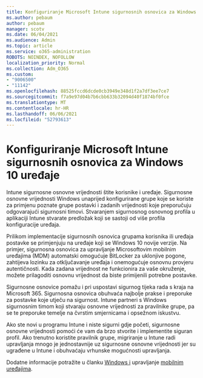```yaml
---
title: Konfiguriranje Microsoft Intune sigurnosnih osnovica za Windows 10 uređaje
ms.author: pebaum
author: pebaum
manager: scotv
ms.date: 06/04/2021
ms.audience: Admin
ms.topic: article
ms.service: o365-administration
ROBOTS: NOINDEX, NOFOLLOW
localization_priority: Normal
ms.collection: Adm_O365
ms.custom:
- "9006500"
- "11142"
ms.openlocfilehash: 88525fccd6dcde0cb3949e348d1f2a7df3ee7ce7
ms.sourcegitcommit: f7a9e97d04b7b6cbb633b32094d40f1874bf0fce
ms.translationtype: MT
ms.contentlocale: hr-HR
ms.lasthandoff: 06/06/2021
ms.locfileid: "52793613"
---
```

# <a name="use-microsoft-intune-security-baselines-to-configure-windows-10-devices"></a>Konfiguriranje Microsoft Intune sigurnosnih osnovica za Windows 10 uređaje

Intune sigurnosne osnovne vrijednosti štite korisnike i uređaje. Sigurnosne osnovne vrijednosti Windows unaprijed konfigurirane grupe koje se koriste za primjenu poznate grupe postavki i zadanih vrijednosti koje preporučuju odgovarajući sigurnosni timovi. Stvaranjem sigurnosnog osnovnog profila u aplikaciji Intune stvarate predložak koji se sastoji od više profila konfiguracije uređaja.

Prilikom implementacije sigurnosnih osnovica grupama korisnika ili uređaja postavke se primjenjuju na uređaje koji se Windows 10 novije verzije. Na primjer, sigurnosna osnovica za upravljanje Microsoftovim mobilnim uređajima (MDM) automatski omogućuje BitLocker za uklonjive pogone, zahtijeva lozinku za otključavanje uređaja i onemogućuje osnovnu provjeru autentičnosti. Kada zadana vrijednost ne funkcionira za vaše okruženje, možete prilagoditi osnovnu vrijednost da biste primijenili potrebne postavke.

Sigurnosne osnovice pomažu i pri uspostavi sigurnog tijeka rada s kraja na Microsoft 365. Sigurnosna osnovica obuhvaća najbolje prakse i preporuke za postavke koje utječu na sigurnost. Intune partneri s Windows sigurnosnim timom koji stvaraju osnovne vrijednosti za pravilnike grupe, pa se te preporuke temelje na čvrstim smjernicama i opsežnom iskustvu.

Ako ste novi u programu Intune i niste sigurni gdje početi, sigurnosne osnovne vrijednosti pomoći će vam da brzo stvorite i implementite siguran profil. Ako trenutno koristite pravilnik grupe, migriranje u Intune radi upravljanja mnogo je jednostavnije uz sigurnosne osnovne vrijednosti jer su ugrađene u Intune i obuhvaćaju vrhunske mogućnosti upravljanja.

Dodatne informacije potražite u članku [Windows i](/windows/security/threat-protection/windows-security-baselines) upravljanje [mobilnim uređajima](/windows/client-management/mdm/).

